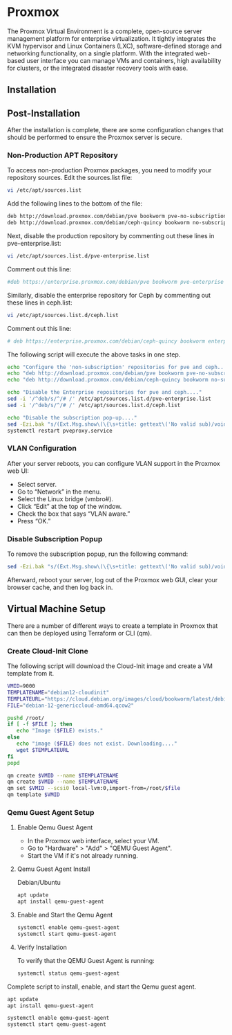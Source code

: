 # Proxmox

The Proxmox Virtual Environment is a complete, open-source server management platform for enterprise virtualization. It tightly integrates the KVM hypervisor and Linux Containers (LXC), software-defined storage and networking functionality, on a single platform. With the integrated web-based user interface you can manage VMs and containers, high availability for clusters, or the integrated disaster recovery tools with ease.

## Installation

## Post-Installation

After the installation is complete, there are some configuration changes that should be performed to ensure the Proxmox server is secure.

### Non-Production APT Repository

To access non-production Proxmox packages, you need to modify your repository sources. Edit the sources.list file:

```bash
vi /etc/apt/sources.list
```

Add the following lines to the bottom of the file:

```bash
deb http://download.proxmox.com/debian/pve bookworm pve-no-subscription
deb http://download.proxmox.com/debian/ceph-quincy bookworm no-subscription
```

Next, disable the production repository by commenting out these lines in pve-enterprise.list:

```bash
vi /etc/apt/sources.list.d/pve-enterprise.list
```

Comment out this line:

```bash
#deb https://enterprise.proxmox.com/debian/pve bookworm pve-enterprise
```

Similarly, disable the enterprise repository for Ceph by commenting out these lines in ceph.list:

```bash
vi /etc/apt/sources.list.d/ceph.list
```

Comment out this line:

```bash
# deb https://enterprise.proxmox.com/debian/ceph-quincy bookworm enterprise
```

The following script will execute the above tasks in one step.

```bash
echo "Configure the 'non-subscription' repositories for pve and ceph...."
echo "deb http://download.proxmox.com/debian/pve bookworm pve-no-subscription" | tee -a /etc/apt/sources.list
echo "deb http://download.proxmox.com/debian/ceph-quincy bookworm no-subscription" | tee -a /etc/apt/sources.list

echo "Disable the Enterprise repositories for pve and ceph...."
sed -i '/^deb/s/^/# /' /etc/apt/sources.list.d/pve-enterprise.list
sed -i '/^deb/s/^/# /' /etc/apt/sources.list.d/ceph.list

echo "Disable the subscription pop-up...."
sed -Ezi.bak "s/(Ext.Msg.show\(\{\s+title: gettext\('No valid sub)/void\(\{ \/\/\1/g" /usr/share/javascript/proxmox-widget-toolkit/proxmoxlib.js
systemctl restart pveproxy.service
```

### VLAN Configuration

After your server reboots, you can configure VLAN support in the Proxmox web UI:

- Select server.
- Go to “Network” in the menu.
- Select the Linux bridge (vmbro#).
- Click “Edit” at the top of the window.
- Check the box that says “VLAN aware.”
- Press “OK.”

### Disable Subscription Popup

To remove the subscription popup, run the following command:

```bash
sed -Ezi.bak "s/(Ext.Msg.show\(\{\s+title: gettext\('No valid sub)/void\(\{ \/\/\1/g" /usr/share/javascript/proxmox-widget-toolkit/proxmoxlib.js && systemctl restart pveproxy.service
```

Afterward, reboot your server, log out of the Proxmox web GUI, clear your browser cache, and then log back in.

## Virtual Machine Setup

There are a number of different ways to create a template in Proxmox that can then be deployed using Terraform or CLI (qm).

### Create Cloud-Init Clone

The following script will download the Cloud-Init image and create a VM template from it.

```bash
VMID=9000
TEMPLATENAME="debian12-cloudinit"
TEMPLATEURL="https://cloud.debian.org/images/cloud/bookworm/latest/debian-12-genericcloud-amd64.qcow2"
FILE="debian-12-genericcloud-amd64.qcow2"

pushd /root/
if [ -f $FILE ]; then
   echo "Image ($FILE) exists."
else
   echo "image ($FILE) does not exist. Downloading...."
   wget $TEMPLATEURL
fi
popd

qm create $VMID --name $TEMPLATENAME
qm create $VMID --name $TEMPLATENAME
qm set $VMID --scsi0 local-lvm:0,import-from=/root/$file
qm template $VMID
```

### Qemu Guest Agent Setup

1. Enable Qemu Guest Agent
    - In the Proxmox web interface, select your VM.
    - Go to "Hardware" > "Add" > "QEMU Guest Agent".
    - Start the VM if it's not already running.

2. Qemu Guest Agent Install

    Debian/Ubuntu

    ```bash
    apt update
    apt install qemu-guest-agent
    ```

3. Enable and Start the Qemu Agent

    ```bash
    systemctl enable qemu-guest-agent
    systemctl start qemu-guest-agent
    ```

4. Verify Installation

    To verify that the QEMU Guest Agent is running:

    ```bash
    systemctl status qemu-guest-agent
    ```

Complete script to install, enable, and start the Qemu guest agent.

```bash
apt update
apt install qemu-guest-agent

systemctl enable qemu-guest-agent
systemctl start qemu-guest-agent
```
